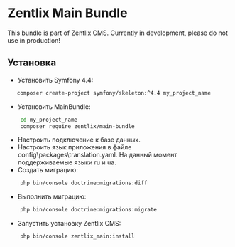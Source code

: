 Zentlix Main Bundle
=================

This bundle is part of Zentlix CMS. Currently in development, please do not use in production!

## Установка
- Установить Symfony 4.4: 
```bash
   composer create-project symfony/skeleton:^4.4 my_project_name
```
- Установить MainBundle:
```bash
    cd my_project_name   
    composer require zentlix/main-bundle
```
- Настроить подключение к базе данных.
- Настроить язык приложения в файле config\packages\translation.yaml. На данный момент поддерживаемые языки ru и ua.
- Создать миграцию:
```bash 
    php bin/console doctrine:migrations:diff
```
- Выполнить миграцию: 
```bash 
    php bin/console doctrine:migrations:migrate
```
- Запустить установку Zentlix CMS:
```bash 
    php bin/console zentlix_main:install
```
